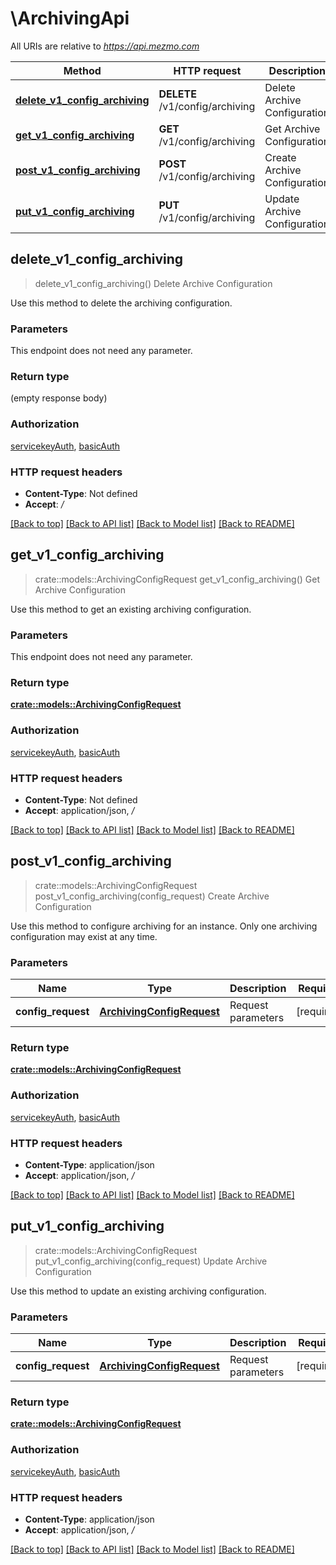 # \ArchivingApi

All URIs are relative to *https://api.mezmo.com*

Method | HTTP request | Description
------------- | ------------- | -------------
[**delete_v1_config_archiving**](ArchivingApi.md#delete_v1_config_archiving) | **DELETE** /v1/config/archiving | Delete Archive Configuration
[**get_v1_config_archiving**](ArchivingApi.md#get_v1_config_archiving) | **GET** /v1/config/archiving | Get Archive Configuration
[**post_v1_config_archiving**](ArchivingApi.md#post_v1_config_archiving) | **POST** /v1/config/archiving | Create Archive Configuration
[**put_v1_config_archiving**](ArchivingApi.md#put_v1_config_archiving) | **PUT** /v1/config/archiving | Update Archive Configuration



## delete_v1_config_archiving

> delete_v1_config_archiving()
Delete Archive Configuration

Use this method to delete the archiving configuration.

### Parameters

This endpoint does not need any parameter.

### Return type

 (empty response body)

### Authorization

[servicekeyAuth](../README.md#servicekeyAuth), [basicAuth](../README.md#basicAuth)

### HTTP request headers

- **Content-Type**: Not defined
- **Accept**: */*

[[Back to top]](#) [[Back to API list]](../README.md#documentation-for-api-endpoints) [[Back to Model list]](../README.md#documentation-for-models) [[Back to README]](../README.md)


## get_v1_config_archiving

> crate::models::ArchivingConfigRequest get_v1_config_archiving()
Get Archive Configuration

Use this method to get an existing archiving configuration.

### Parameters

This endpoint does not need any parameter.

### Return type

[**crate::models::ArchivingConfigRequest**](archivingConfigRequest.md)

### Authorization

[servicekeyAuth](../README.md#servicekeyAuth), [basicAuth](../README.md#basicAuth)

### HTTP request headers

- **Content-Type**: Not defined
- **Accept**: application/json, */*

[[Back to top]](#) [[Back to API list]](../README.md#documentation-for-api-endpoints) [[Back to Model list]](../README.md#documentation-for-models) [[Back to README]](../README.md)


## post_v1_config_archiving

> crate::models::ArchivingConfigRequest post_v1_config_archiving(config_request)
Create Archive Configuration

Use this method to configure archiving for an instance. Only one archiving configuration may exist at any time.

### Parameters


Name | Type | Description  | Required | Notes
------------- | ------------- | ------------- | ------------- | -------------
**config_request** | [**ArchivingConfigRequest**](ArchivingConfigRequest.md) | Request parameters | [required] |

### Return type

[**crate::models::ArchivingConfigRequest**](archivingConfigRequest.md)

### Authorization

[servicekeyAuth](../README.md#servicekeyAuth), [basicAuth](../README.md#basicAuth)

### HTTP request headers

- **Content-Type**: application/json
- **Accept**: application/json, */*

[[Back to top]](#) [[Back to API list]](../README.md#documentation-for-api-endpoints) [[Back to Model list]](../README.md#documentation-for-models) [[Back to README]](../README.md)


## put_v1_config_archiving

> crate::models::ArchivingConfigRequest put_v1_config_archiving(config_request)
Update Archive Configuration

Use this method to update an existing archiving configuration.

### Parameters


Name | Type | Description  | Required | Notes
------------- | ------------- | ------------- | ------------- | -------------
**config_request** | [**ArchivingConfigRequest**](ArchivingConfigRequest.md) | Request parameters | [required] |

### Return type

[**crate::models::ArchivingConfigRequest**](archivingConfigRequest.md)

### Authorization

[servicekeyAuth](../README.md#servicekeyAuth), [basicAuth](../README.md#basicAuth)

### HTTP request headers

- **Content-Type**: application/json
- **Accept**: application/json, */*

[[Back to top]](#) [[Back to API list]](../README.md#documentation-for-api-endpoints) [[Back to Model list]](../README.md#documentation-for-models) [[Back to README]](../README.md)

